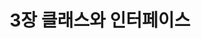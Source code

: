 ---
title: 3장 클래스와 인터페이스
summary: Chapter 3：Classes and Interfaces
description: Chapter 3：Classes and Interfaces
---